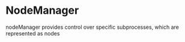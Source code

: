 # NodeManager
nodeManager provides control over specific subprocesses, which are represented as nodes
